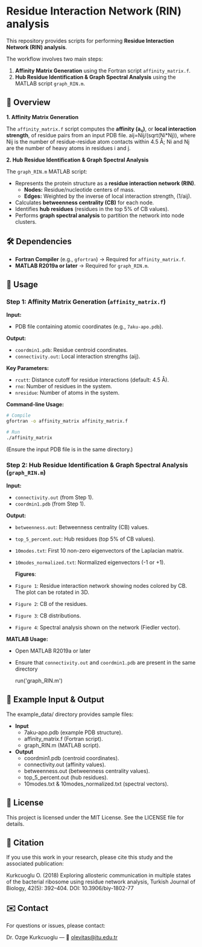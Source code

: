 # **Residue Interaction Network (RIN) analysis**

This repository provides scripts for performing **Residue Interaction Network (RIN) analysis**.

The workflow involves two main steps:  

1. **Affinity Matrix Generation** using the Fortran script `affinity_matrix.f`.  
2. **Hub Residue Identification & Graph Spectral Analysis** using the MATLAB script `graph_RIN.m`.




## 📖 **Overview**  

**1. Affinity Matrix Generation**

The `affinity_matrix.f` script computes the **affinity (aᵢⱼ)**, or **local interaction strength**, of residue pairs from an input PDB file. aij=Nij/(sqrt(Ni*Nj)), where Nij is the number of residue-residue atom contacts within 4.5 Å; Ni and Nj are the number of heavy atoms in residues i and j.

**2. Hub Residue Identification & Graph Spectral Analysis**

The `graph_RIN.m` MATLAB script:  

- Represents the protein structure as a **residue interaction network (RIN)**.  
  - **Nodes:** Residue/nucleotide centers of mass.  
  - **Edges:** Weighted by the inverse of local interaction strength, \(1/aij\).  
- Calculates **betweenness centrality (CB)** for each node.  
- Identifies **hub residues** (residues in the top 5% of CB values).  
- Performs **graph spectral analysis** to partition the network into node clusters.



## 🛠 Dependencies

- **Fortran Compiler** (e.g., `gfortran`) → Required for `affinity_matrix.f`.  
- **MATLAB R2019a or later** → Required for `graph_RIN.m`.



## 🚀 **Usage**  

### Step 1: Affinity Matrix Generation (`affinity_matrix.f`)  

**Input:**  
- PDB file containing atomic coordinates (e.g., `7aku-apo.pdb`).

**Output:**  
- `coordmin1.pdb`: Residue centroid coordinates.  
- `connectivity.out`: Local interaction strengths (aij).  

**Key Parameters:**  
- `rcutt`: Distance cutoff for residue interactions (default: 4.5 Å).  
- `rno`: Number of residues in the system.  
- `nresidue`: Number of atoms in the system.  

**Command-line Usage:**  
```bash
# Compile
gfortran -o affinity_matrix affinity_matrix.f  

# Run
./affinity_matrix
```

(Ensure the input PDB file is in the same directory.)

### Step 2: Hub Residue Identification & Graph Spectral Analysis (`graph_RIN.m`)  

**Input:**  
- `connectivity.out` (from Step 1).
- `coordmin1.pdb` (from Step 1).

**Output:**  
- `betweenness.out`: Betweenness centrality (CB) values. 
- `top_5_percent.out`: Hub residues (top 5% of CB values).
- `10modes.txt`: First 10 non-zero eigenvectors of the Laplacian matrix.
- `10modes_normalized.txt`: Normalized eigenvectors (-1 or +1).

  **Figures**:
- `Figure 1`: Residue interaction network showing nodes colored by CB. The plot can be rotated in 3D.
- `Figure 2`: CB of the residues.
- `Figure 3`: CB distributions.
- `Figure 4`: Spectral analysis shown on the network (Fiedler vector).

**MATLAB Usage:**

- Open MATLAB R2019a or later

- Ensure that `connectivity.out` and `coordmin1.pdb` are present in the same directory

  run('graph_RIN.m')


## 📂 **Example Input & Output**

The example_data/ directory provides sample files:

 - **Input**
   * 7aku-apo.pdb (example PDB structure).
   * affinity_matrix.f (Fortran script).
   * graph_RIN.m (MATLAB script).
 - **Output**
   * coordmin1.pdb (centroid coordinates).
   * connectivity.out (affinity values).
   * betweenness.out (betweenness centrality values).
   * top_5_percent.out (hub residues).
   * 10modes.txt & 10modes_normalized.txt (spectral vectors).

  
## 📜 **License**

This project is licensed under the MIT License.
See the LICENSE file for details.

## 📌 **Citation**

If you use this work in your research, please cite this study and the associated publication:

Kurkcuoglu O. (2018) Exploring allosteric communication in multiple states of the bacterial ribosome using residue network analysis, Turkish Journal of Biology, 42(5): 392–404.
DOI: 10.3906/biy-1802-77
  
## ✉️ **Contact**

For questions or issues, please contact:

Dr. Ozge Kurkcuoglu — 📧 olevitas@itu.edu.tr
